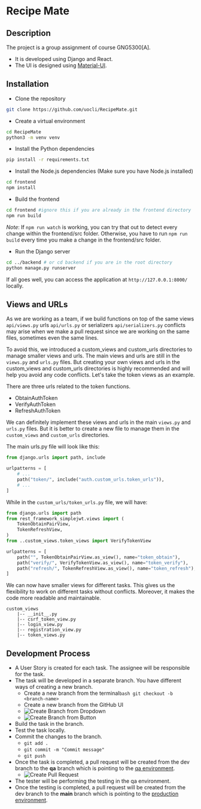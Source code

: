 # Recipe Mate
## Description
The project is a group assignment of course GNG5300[A].
- It is developed using Django and React.
- The UI is designed using [Material-UI](https://mui.com).
## Installation
- Clone the repository
```bash
git clone https://github.com/uocli/RecipeMate.git
```
- Create a virtual environment
```bash
cd RecipeMate
python3 -m venv venv
```
- Install the Python dependencies
```bash
pip install -r requirements.txt
```
- Install the Node.js dependencies (Make sure you have Node.js installed)
```bash
cd frontend
npm install
```
- Build the frontend
```bash
cd frontend #ignore this if you are already in the frontend directory
npm run build
```
_Note_: If `npm run watch` is working, you can try that out to detect every change within the frontend/src folder. Otherwise, you have to run `npm run build` every time you make a change in the frontend/src folder.
- Run the Django server
```bash
cd ../backend # or cd backend if you are in the root directory
python manage.py runserver
```
If all goes well, you can access the application at `http://127.0.0.1:8000/` locally.
## Views and URLs
As we are working as a team, if we build functions on top of the same views `api/views.py` urls `api/urls.py`
or serializers `api/serializers.py` conflicts may arise when we make a pull request since we are working on the same files, sometimes even the same lines.

To avoid this, we introduced a custom_views and custom_urls directories to manage smaller views and urls.
The main views and urls are still in the `views.py` and `urls.py` files. But creating your own views and urls
in the custom_views and custom_urls directories is highly recommended and will help you avoid any code conflicts.
Let's take the token views as an example.

There are three urls related to the token functions.
- ObtainAuthToken
- VerifyAuthToken
- RefreshAuthToken

We can definitely implement these views and urls in the main `views.py` and `urls.py` files.
But it is better to create a new file to manage them in the `custom_views` and `custom_urls` directories.

The main urls.py file will look like this:
```python
from django.urls import path, include

urlpatterns = [
    # ...
    path("token/", include("auth.custom_urls.token_urls")),
    # ...
]
```
While in the `custom_urls/token_urls.py` file, we will have:
```python
from django.urls import path
from rest_framework_simplejwt.views import (
    TokenObtainPairView,
    TokenRefreshView,
)
from ..custom_views.token_views import VerifyTokenView

urlpatterns = [
    path("", TokenObtainPairView.as_view(), name="token_obtain"),
    path("verify/", VerifyTokenView.as_view(), name="token_verify"),
    path("refresh/", TokenRefreshView.as_view(), name="token_refresh"),
]
```
We can now have smaller views for different tasks.
This gives us the flexibility to work on different tasks without conflicts.
Moreover, it makes the code more readable and maintainable.
```text
custom_views
	|-- __init__.py
	|-- csrf_token_view.py
	|-- login_view.py
	|-- registration_view.py
	|-- token_views.py
```

## Development Process
- A User Story is created for each task. The assignee will be responsible for the task.
- The task will be developed in a separate branch. You have different ways of creating a new branch.
  - Create a new branch from the terminal`bash git checkout -b <branch-name>`
  - Create a new branch from the GitHub UI
  - ![](https://cdn.jsdelivr.net/gh/uocli/img@main/2024-11-01/03MatE.png "Create Branch from Dropdown")
  - ![](https://cdn.jsdelivr.net/gh/uocli/img@main/2024-11-01/qxBXtz.png "Create Branch from Button")
- Build the task in the branch.
- Test the task locally.
- Commit the changes to the branch.
  - `git add .`
  - `git commit -m "Commit message"`
  - `git push`
- Once the task is completed, a pull request will be created from the dev branch to the **qa** branch which is pointing to the [qa environment](https://qa.recipemate.uocli.me/).
  - ![](https://cdn.jsdelivr.net/gh/uocli/img@main/2024-11-01/fzurrL.png "Create Pull Request")
- The tester will be performing the testing in the qa environment.
- Once the testing is completed, a pull request will be created from the dev branch to the **main** branch which is pointing to the [production environment](https://recipemate.uocli.me/).
